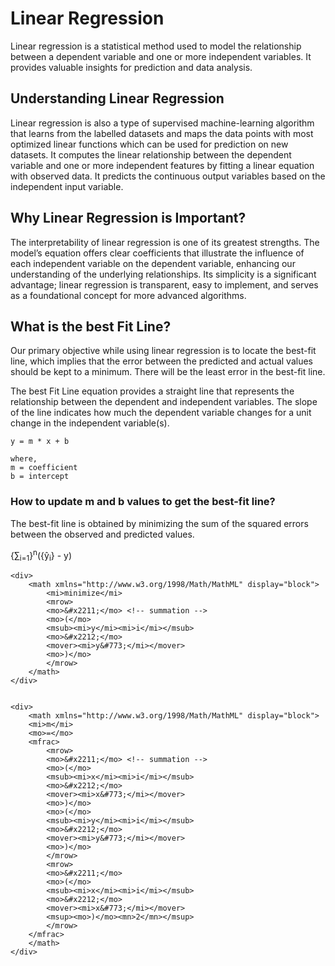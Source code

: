 <div>

#   Linear Regression
Linear regression is a statistical method used to model the relationship between a dependent variable and one or more independent variables. It provides valuable insights for prediction and data analysis. <br>

##  Understanding Linear Regression
Linear regression is also a type of supervised machine-learning algorithm that learns from the labelled datasets and maps the data points with most optimized linear functions which can be used for prediction on new datasets. It computes the linear relationship between the dependent variable and one or more independent features by fitting a linear equation with observed data. It predicts the continuous output variables based on the independent input variable. <br>

##  Why Linear Regression is Important?
The interpretability of linear regression is one of its greatest strengths. The model’s equation offers clear coefficients that illustrate the influence of each independent variable on the dependent variable, enhancing our understanding of the underlying relationships. Its simplicity is a significant advantage; linear regression is transparent, easy to implement, and serves as a foundational concept for more advanced algorithms. <br>

##  What is the best Fit Line?
Our primary objective while using linear regression is to locate the best-fit line, which implies that the error between the predicted and actual values should be kept to a minimum. There will be the least error in the best-fit line.<br>

The best Fit Line equation provides a straight line that represents the relationship between the dependent and independent variables. The slope of the line indicates how much the dependent variable changes for a unit change in the independent variable(s). <br>

```
y = m * x + b

where, 
m = coefficient
b = intercept
```

### How to update m and b values to get the best-fit line? 
The best-fit line is obtained by minimizing the sum of the squared errors between the observed and predicted values.
    <div>
        {&sum;<sub>i=1</sub>}<sup>n</sup>({y&#770;<sub>i</sub>} - y)
    </div>

    <div>
        <math xmlns="http://www.w3.org/1998/Math/MathML" display="block">
            <mi>minimize</mi>
            <mrow>
            <mo>&#x2211;</mo> <!-- summation -->
            <mo>(</mo>
            <msub><mi>y</mi><mi>i</mi></msub>
            <mo>&#x2212;</mo>
            <mover><mi>y&#773;</mi></mover>
            <mo>)</mo>
            </mrow>
        </math>
    </div>


    <div>
        <math xmlns="http://www.w3.org/1998/Math/MathML" display="block">
        <mi>m</mi>
        <mo>=</mo>
        <mfrac>
            <mrow>
            <mo>&#x2211;</mo> <!-- summation -->
            <mo>(</mo>
            <msub><mi>x</mi><mi>i</mi></msub>
            <mo>&#x2212;</mo>
            <mover><mi>x&#773;</mi></mover>
            <mo>)</mo>
            <mo>(</mo>
            <msub><mi>y</mi><mi>i</mi></msub>
            <mo>&#x2212;</mo>
            <mover><mi>y&#773;</mi></mover>
            <mo>)</mo>
            </mrow>
            <mrow>
            <mo>&#x2211;</mo>
            <mo>(</mo>
            <msub><mi>x</mi><mi>i</mi></msub>
            <mo>&#x2212;</mo>
            <mover><mi>x&#773;</mi></mover>
            <msup><mo>)</mo><mn>2</mn></msup>
            </mrow>
        </mfrac>
        </math>
    </div>
</div>